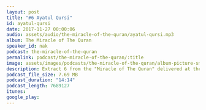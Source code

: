 ```yaml
---
layout: post
title: "#6 Ayatul Qursi"
id: ayatul-qursi
date: 2017-11-27 00:00:06
audio: assets/audio/the-miracle-of-the-quran/ayatul-qursi.mp3
album: The Miracle of The Quran
speaker_id: nak
podcast: the-miracle-of-the-quran
permalink: podcast/the-miracle-of-the-quran/:title
image: assets/images/podcasts/the-miracle-of-the-quran/album-picture-small.jpg
description: Extract 6 from the "Miracle of The Quran" delivered at the Putra World Trade Centre (PWTC), Kuala Lumpur on the 6th Sep 2013 during his 2013 Malaysian Tour.
podcast_file_size: 7.69 MB
podcast_duration: "14:14"
podcast_length: 7689127
itunes: 
google_play: 
---
```

